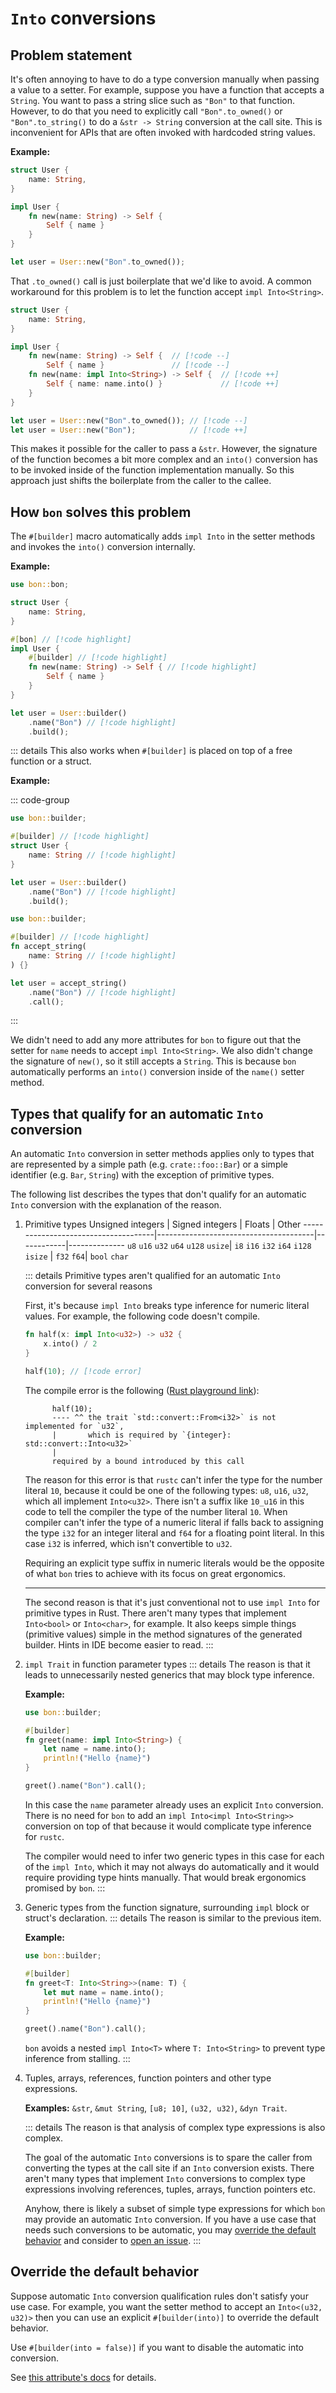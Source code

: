 # `Into` conversions

## Problem statement

It's often annoying to have to do a type conversion manually when passing a value to a setter. For example, suppose you have a function that accepts a `String`. You want to pass a string slice such as `"Bon"` to that function. However, to do that you need to explicitly call `"Bon".to_owned()` or `"Bon".to_string()` to do a `&str -> String` conversion at the call site. This is inconvenient for APIs that are often invoked with hardcoded string values.

**Example:**

```rust
struct User {
    name: String,
}

impl User {
    fn new(name: String) -> Self {
        Self { name }
    }
}

let user = User::new("Bon".to_owned());
```

That `.to_owned()` call is just boilerplate that we'd like to avoid. A common workaround for this problem is to let the function accept `impl Into<String>`.

```rust ignore
struct User {
    name: String,
}

impl User {
    fn new(name: String) -> Self {  // [!code --]
        Self { name }               // [!code --]
    fn new(name: impl Into<String>) -> Self {  // [!code ++]
        Self { name: name.into() }             // [!code ++]
    }
}

let user = User::new("Bon".to_owned()); // [!code --]
let user = User::new("Bon");            // [!code ++]
```

This makes it possible for the caller to pass a `&str`. However, the signature of the function becomes a bit more complex and an `into()` conversion has to be invoked inside of the function implementation manually. So this approach just shifts the boilerplate from the caller to the callee.

## How `bon` solves this problem

The `#[builder]` macro automatically adds `impl Into` in the setter methods and invokes the `into()` conversion internally.

**Example:**

```rust
use bon::bon;

struct User {
    name: String,
}

#[bon] // [!code highlight]
impl User {
    #[builder] // [!code highlight]
    fn new(name: String) -> Self { // [!code highlight]
        Self { name }
    }
}

let user = User::builder()
    .name("Bon") // [!code highlight]
    .build();
```

::: details This also works when `#[builder]` is placed on top of a free function or a struct.

**Example:**

::: code-group

```rust [Struct]
use bon::builder;

#[builder] // [!code highlight]
struct User {
    name: String // [!code highlight]
}

let user = User::builder()
    .name("Bon") // [!code highlight]
    .build();
```

```rust [Function]
use bon::builder;

#[builder] // [!code highlight]
fn accept_string(
    name: String // [!code highlight]
) {}

let user = accept_string()
    .name("Bon") // [!code highlight]
    .call();
```

:::

We didn't need to add any more attributes for `bon` to figure out that the setter for `name` needs to accept `impl Into<String>`. We also didn't change the signature of `new()`, so it still accepts a `String`. This is because `bon` automatically performs an `into()` conversion inside of the `name()` setter method.


## Types that qualify for an automatic `Into` conversion

An automatic `Into` conversion in setter methods applies only to types that are represented by a simple path (e.g. `crate::foo::Bar`) or a simple identifier (e.g. `Bar`, `String`) with the exception of primitive types.

The following list describes the types that don't qualify for an automatic `Into` conversion with the explanation of the reason.

1. Primitive types
    Unsigned integers                    | Signed integers                       | Floats     | Other
    -------------------------------------|---------------------------------------|------------|--------------
    `u8` `u16` `u32` `u64` `u128` `usize`| `i8` `i16` `i32` `i64` `i128` `isize` | `f32` `f64`| `bool` `char`

    ::: details Primitive types aren't qualified for an automatic `Into` conversion for several reasons

    First, it's because `impl Into` breaks type inference for numeric literal values. For example, the following code doesn't compile.

    ```rust compile_fail
    fn half(x: impl Into<u32>) -> u32 {
        x.into() / 2
    }

    half(10); // [!code error]
    ```

    The compile error is the following ([Rust playground link](https://play.rust-lang.org/?version=stable&mode=debug&edition=2021&gist=6b1b38e0de6f7747dc1ea3975fcffc06)):
    ```log
          half(10);
          ---- ^^ the trait `std::convert::From<i32>` is not implemented for `u32`,
          |       which is required by `{integer}: std::convert::Into<u32>`
          |
          required by a bound introduced by this call
    ```

    The reason for this error is that `rustc` can't infer the type for the number literal `10`, because it could be one of the following types: `u8`, `u16`, `u32`, which all implement `Into<u32>`. There isn't a suffix like `10_u16` in this code to tell the compiler the type of the number literal `10`. When compiler can't infer the type of a numeric literal if falls back to assigning the type `i32` for an integer literal and `f64` for a floating point literal. In this case `i32` is inferred, which isn't convertible to `u32`.

    Requiring an explicit type suffix in numeric literals would be the opposite of what `bon` tries to achieve with its focus on great ergonomics.

    ---

    The second reason is that it's just conventional not to use `impl Into` for primitive types in Rust. There aren't many types that implement `Into<bool>` or `Into<char>`, for example. It also keeps simple things (primitive values) simple in the method signatures of the generated builder. Hints in IDE become easier to read.
    :::

2. `impl Trait` in function parameter types
    ::: details The reason is that it leads to unnecessarily nested generics that may block type inference.

    **Example:**
    ```rust
    use bon::builder;

    #[builder]
    fn greet(name: impl Into<String>) {
        let name = name.into();
        println!("Hello {name}")
    }

    greet().name("Bon").call();
    ```

    In this case the `name` parameter already uses an explicit `Into` conversion. There is no need for `bon` to add an `impl Into<impl Into<String>>` conversion on top of that because it would complicate type inference for `rustc`.

    The compiler would need to infer two generic types in this case for each of the `impl Into`, which it may not always do automatically and it would require providing type hints manually. That would break ergonomics promised by `bon`.
    :::

3. Generic types from the function signature, surrounding `impl` block or struct's declaration.
    ::: details The reason is similar to the previous item.

    **Example:**
    ```rust
    use bon::builder;

    #[builder]
    fn greet<T: Into<String>>(name: T) {
        let mut name = name.into();
        println!("Hello {name}")
    }

    greet().name("Bon").call();
    ```

    `bon` avoids a nested `impl Into<T>` where `T: Into<String>` to prevent type inference from stalling.
    :::

4. Tuples, arrays, references, function pointers and other type expressions.

    **Examples:** `&str`, `&mut String`, `[u8; 10]`, `(u32, u32)`, `&dyn Trait`.

    ::: details The reason is that analysis of complex type expressions is also complex.

    The goal of the automatic `Into` conversions is to spare the caller from converting the types at the call site if an `Into` conversion exists. There aren't many types that implement `Into` conversions to complex type expressions involving references, tuples, arrays, function pointers etc.

    Anyhow, there is likely a subset of simple type expressions for which `bon` may provide an automatic `Into` conversion. If you have a use case that needs such conversions to be automatic, you may [override the default behavior](#override-the-default-behavior) and consider to [open an issue].
    :::

## Override the default behavior

Suppose automatic `Into` conversion qualification rules don't satisfy your use case. For example, you want the setter method to accept an `Into<(u32, u32)>` then you can use an explicit `#[builder(into)]` to override the default behavior.

Use `#[builder(into = false)]` if you want to disable the automatic into conversion.

See [this attribute's docs](../reference/builder#into) for details.




[open an issue]: https://github.com/elastio/bon/issues
